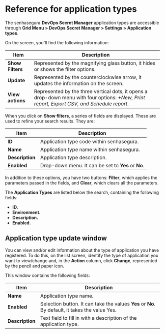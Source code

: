 # Reference for application types

The senhasegura **DevOps Secret Manager** application types are accessible through **Grid Menu > DevOps Secret Manager > Settings > Application types.**

On the screen, you'll find the following information:

| Item | Description |
| --- | --- |
| **Show Filters** | Represented by the magnifying glass button, it hides or shows the filter options. |
| **Update** | Represented by the counterclockwise arrow, it updates the information on the screen. |
| **View actions** | Represented by the three vertical dots, it opens a drop-down menu with four options: *+New, Print report, Export CSV, and Schedule report*. |

When you click on **Show filters**, a series of fields are displayed. These are used to refine your search results. They are:

| Item | Description |
| --- | --- |
| **ID** | Application type code within senhasegura. |
| **Name** | Application type name within senhasegura. |
| **Description** | Application type description. |
| **Enabled** | Drop-down menu. It can be set to **Yes** or **No**. |

In addition to these options, you have two buttons: **Filter**, which applies the parameters passed in the fields, and **Clear**, which clears all the parameters.

The **Application Types** are listed below the search, containing the following fields:

- **ID.**
- **Environment.**
- **Description.**
- **Enabled.**

## Application type update window

You can view and/or edit information about the type of application you have registered. To do this, on the list screen, identify the type of application you want to view/change and, in the **Action** column, click **Change**, represented by the pencil and paper icon.

This window contains the following fields:

| Item | Description |
| --- | --- |
| **Name** | Application type name. |
| **Enabled** | Selection button. It can take the values **Yes** or **No**. By default, it takes the value Yes. |
| **Description** | Text field to fill in with a description of the application type. |